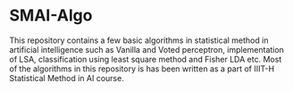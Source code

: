 # SMAI-Algo
This repository contains a few basic algorithms in statistical method in artificial intelligence such as Vanilla and Voted perceptron, implementation of LSA, classification using least square method and Fisher LDA etc. 
Most of the algorithms in this repository is has been written as a part of IIIT-H Statistical Method in AI course.
